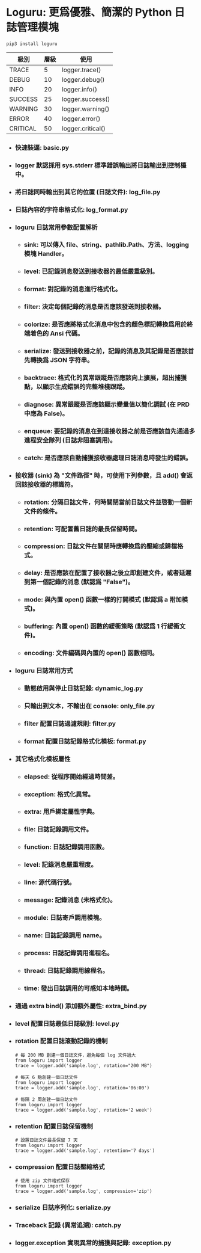 Loguru: 更爲優雅、簡潔的 Python 日誌管理模塊
=====
```
pip3 install loguru
```
| 級別 | 層級 | 使用 |
|-----------|-----|--------------------|
| TRACE | 5 | logger.trace() |
| DEBUG | 10 | logger.debug() |
| INFO | 20 | logger.info() |
| SUCCESS | 25 | logger.success() |
| WARNING | 30 | logger.warning() |
| ERROR | 40 | logger.error() |
| CRITICAL | 50 | logger.critical() |
* ### 快速裝逼: basic.py
* ### logger 默認採用 sys.stderr 標準錯誤輸出將日誌輸出到控制檯中。
* ### 將日誌同時輸出到其它的位置 (日誌文件): log_file.py
* ### 日誌內容的字符串格式化: log_format.py
* ### loguru 日誌常用參數配置解析
    * ### sink: 可以傳入 file、string、pathlib.Path、方法、logging 模塊 Handler。
    * ### level: 已記錄消息發送到接收器的最低嚴重級別。
    * ### format: 對記錄的消息進行格式化。
    * ### filter: 決定每個記錄的消息是否應該發送到接收器。
    * ### colorize: 是否應將格式化消息中包含的顏色標記轉換爲用於終端着色的 Ansi 代碼。
    * ### serialize: 發送到接收器之前，記錄的消息及其記錄是否應該首先轉換爲 JSON 字符串。
    * ### backtrace: 格式化的異常跟蹤是否應該向上擴展，超出捕獲點，以顯示生成錯誤的完整堆棧跟蹤。
    * ### diagnose: 異常跟蹤是否應該顯示變量值以簡化調試 (在 PRD 中應為 False)。
    * ### enqueue: 要記錄的消息在到達接收器之前是否應該首先通過多進程安全隊列 (日誌非阻塞調用)。
    * ### catch: 是否應該自動捕獲接收器處理日誌消息時發生的錯誤。
* ### 接收器 (sink) 為 "文件路徑" 時，可使用下列參數，且 add() 會返回該接收器的標識符。
    * ### rotation: 分隔日誌文件，何時關閉當前日誌文件並啓動一個新文件的條件。
    * ### retention: 可配置舊日誌的最長保留時間。
    * ### compression: 日誌文件在關閉時應轉換爲的壓縮或歸檔格式。
    * ### delay: 是否應該在配置了接收器之後立即創建文件，或者延遲到第一個記錄的消息 (默認爲 "False")。
    * ### mode: 與內置 open() 函數一樣的打開模式 (默認爲 a 附加模式)。
    * ### buffering: 內置 open() 函數的緩衝策略 (默認爲 1 行緩衝文件)。
    * ### encoding: 文件編碼與內置的 open() 函數相同。
* ### loguru 日誌常用方式
    * ### 動態啟用與停止日誌記錄: dynamic_log.py
    * ### 只輸出到文本，不輸出在 console: only_file.py
    * ### filter 配置日誌過濾規則: filter.py
    * ### format 配置日誌記錄格式化模板: format.py
* ### 其它格式化模板屬性
    * ### elapsed: 從程序開始經過時間差。
    * ### exception: 格式化異常。
    * ### extra: 用戶綁定屬性字典。
    * ### file: 日誌記錄調用文件。
    * ### function: 日誌記錄調用函數。
    * ### level: 記錄消息嚴重程度。
    * ### line: 源代碼行號。
    * ### message: 記錄消息 (未格式化)。
    * ### module: 日誌寄戶調用模塊。
    * ### name: 日誌記錄調用 __name__。
    * ### process: 日誌記錄調用進程名。
    * ### thread: 日誌記錄調用線程名。
    * ### time: 發出日誌調用的可感知本地時間。
* ### 通過 extra bind() 添加額外屬性: extra_bind.py
* ### level 配置日誌最低日誌級別: level.py
* ### rotation 配置日誌滾動記錄的機制
    ```
    # 每 200 MB 創建一個日誌文件，避免每個 log 文件過大
    from loguru import logger
    trace = logger.add('sample.log', rotation="200 MB")

    # 每天 6 點創建一個日誌文件
    from loguru import logger
    trace = logger.add('sample.log', rotation='06:00')

    # 每隔 2 周創建一個日誌文件
    from loguru import logger
    trace = logger.add('sample.log', rotation='2 week')
    ```
* ### retention 配置日誌保留機制
    ```
    # 設置日誌文件最長保留 7 天
    from loguru import logger
    trace = logger.add('sample.log', retention='7 days')
    ```
* ### compression 配置日誌壓縮格式
    ```
    # 使用 zip 文件格式保存
    from loguru import logger
    trace = logger.add('sample.log', compression='zip')
    ```
* ### serialize 日誌序列化: serialize.py
* ### Traceback 記錄 (異常追溯): catch.py
* ### logger.exception 實現異常的捕獲與記錄: exception.py
<br />
